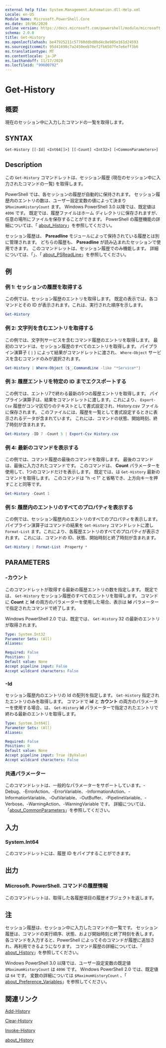 ```yaml
---
external help file: System.Management.Automation.dll-Help.xml
Locale: en-US
Module Name: Microsoft.PowerShell.Core
ms.date: 10/06/2020
online version: https://docs.microsoft.com/powershell/module/microsoft.powershell.core/get-history?view=powershell-7.2&WT.mc_id=ps-gethelp
schema: 2.0.0
title: Get-History
ms.openlocfilehash: be47925211c57760ddbd0bd4c8e985e161d24593
ms.sourcegitcommit: 95d41698c7a2450eeb70ef2fb6507fe7e6eff3b6
ms.translationtype: MT
ms.contentlocale: ja-JP
ms.lasthandoff: 11/17/2020
ms.locfileid: "99600792"
---
```

# Get-History

## 概要
現在のセッション中に入力したコマンドの一覧を取得します。

## SYNTAX

```
Get-History [[-Id] <Int64[]>] [[-Count] <Int32>] [<CommonParameters>]
```

## Description

この `Get-History` コマンドレットは、セッション履歴 (現在のセッション中に入力されたコマンドの一覧) を取得します。

PowerShell では、各セッションの履歴が自動的に保持されます。 セッション履歴内のエントリの数は、ユーザー設定変数の値によって決まり `$MaximumHistoryCount` ます。 Windows PowerShell 3.0 以降では、既定値は `4096` です。 既定では、履歴ファイルはホーム ディレクトリに保存されますが、任意の場所にファイルを保存することができます。 PowerShell の履歴機能の詳細については、「 [about_History](About/about_History.md)」を参照してください。

セッション履歴は、 **Psreadline** モジュールによって保持されている履歴とは別に管理されます。
どちらの履歴も、 **Psreadline** が読み込まれたセッションで使用できます。 このコマンドレットは、セッション履歴でのみ機能します。 詳細については、「」、「 [about_PSReadLine](../PSReadLine/About/about_PSReadLine.md)」を参照してください。

## 例

### 例 1: セッションの履歴を取得する

この例では、セッション履歴のエントリを取得します。 既定の表示では、各コマンドとその ID が表示されます。これは、実行された順序を示します。

```powershell
Get-History
```

### 例 2: 文字列を含むエントリを取得する

この例では、文字列サービスを含むコマンド履歴のエントリを取得します。 最初のコマンドは、セッション履歴のすべてのエントリを取得します。 パイプライン演算子 ( `|` ) によって結果がコマンドレットに渡され、 `Where-Object` サービスを含むコマンドのみが選択されます。

```powershell
Get-History | Where-Object {$_.CommandLine -like "*Service*"}
```

### 例 3: 履歴エントリを特定の ID までエクスポートする

この例では、エントリ7で終わる最新の5つの履歴エントリを取得します。 パイプライン演算子は、結果をコマンドレットに渡します。これにより、 `Export-Csv` 履歴がコンマ区切りのテキストとして書式設定され、History.csv ファイルに保存されます。 このファイルには、履歴を一覧として書式設定するときに表示されるデータが含まれています。 これには、コマンドの状態、開始時刻、終了時刻が含まれます。

```powershell
Get-History -ID 7 -Count 5 | Export-Csv History.csv
```

### 例 4: 最新のコマンドを表示する

この例では、コマンド履歴の最後のコマンドを取得します。 最後のコマンドは、最後に入力されたコマンドです。 このコマンドは、 **Count** パラメーターを使用して、1つのコマンドだけを表示します。 既定では、は `Get-History` 最新のコマンドを取得します。 このコマンドは "h -c 1" と省略でき、上方向キーを押すことと同等です。

```powershell
Get-History -Count 1
```

### 例 5: 履歴内のエントリのすべてのプロパティを表示する

この例では、セッション履歴内のエントリのすべてのプロパティを表示します。 パイプライン演算子はコマンドの結果を `Get-History` コマンドレットに渡し `Format-List` ます。これにより、各履歴エントリのすべてのプロパティが表示されます。 これには、コマンドの ID、状態、開始時刻と終了時刻が含まれます。

```powershell
Get-History | Format-List -Property *
```

## PARAMETERS

### -カウント

このコマンドレットが取得する最新の履歴エントリの数を指定します。 既定では、 `Get-History` セッション履歴のすべてのエントリを取得します。 コマンドに **Count** と **Id** の両方のパラメーターを使用した場合、表示は **Id** パラメーターで指定されたコマンドで終了します。

Windows PowerShell 2.0 では、既定では、 `Get-History` 32 の最新のエントリが取得されます。

```yaml
Type: System.Int32
Parameter Sets: (All)
Aliases:

Required: False
Position: 1
Default value: None
Accept pipeline input: False
Accept wildcard characters: False
```

### -Id

セッション履歴内のエントリの Id の配列を指定します。 `Get-History` 指定されたエントリのみを取得します。 コマンドで **id** と **カウント** の両方のパラメーターを使用する場合、は、 `Get-History` **id** パラメーターで指定されたエントリで終わる最新のエントリを取得します。

```yaml
Type: System.Int64[]
Parameter Sets: (All)
Aliases:

Required: False
Position: 0
Default value: None
Accept pipeline input: True (ByValue)
Accept wildcard characters: False
```

### 共通パラメーター

このコマンドレットは、一般的なパラメーターをサポートしています。-Debug、-ErrorAction、-ErrorVariable、-InformationAction、-InformationVariable、-OutVariable、-OutBuffer、-PipelineVariable、-Verbose、-WarningAction、-WarningVariable です。 詳細については、「[about_CommonParameters](https://go.microsoft.com/fwlink/?LinkID=113216)」を参照してください。

## 入力

### System.Int64

このコマンドレットには、履歴 ID をパイプすることができます。

## 出力

### Microsoft. PowerShell. コマンドの履歴情報

このコマンドレットは、取得した各履歴項目の履歴オブジェクトを返します。

## 注

セッション履歴は、セッション中に入力したコマンドの一覧です。 セッション履歴は、コマンドの実行順序、状態、および開始時刻と終了時刻を表します。 各コマンドを入力すると、PowerShell によってそのコマンドが履歴に追加され、再利用できるようになります。 コマンド履歴の詳細については、「 [about_History](About/about_History.md)」を参照してください。

Windows PowerShell 3.0 以降では、ユーザー設定変数の既定値 `$MaximumHistoryCount` は `4096` です。 Windows PowerShell 2.0 では、既定値は `64` です。 変数の詳細については `$MaximumHistoryCount` 、「 [about_Preference_Variables](About/about_Preference_Variables.md)」を参照してください。

## 関連リンク

[Add-History](Add-History.md)

[Clear-History](Clear-History.md)

[Invoke-History](Invoke-History.md)

[about_History](About/about_History.md)
